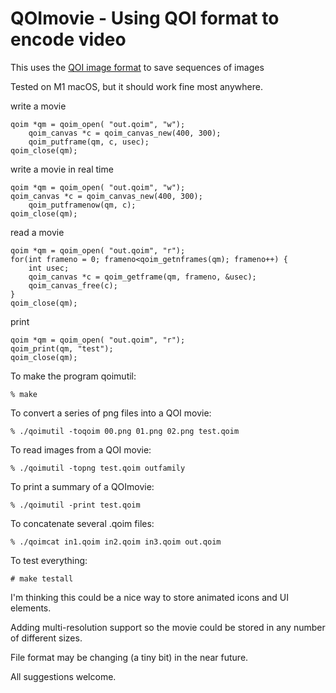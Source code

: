 # QOImovie - Using QOI format to encode video

This uses the [QOI image format](https://github.com/phoboslab/qoi) to save sequences of images

Tested on M1 macOS, but it should work fine most anywhere.


write a movie

    qoim *qm = qoim_open( "out.qoim", "w");
        qoim_canvas *c = qoim_canvas_new(400, 300);
        qoim_putframe(qm, c, usec);
    qoim_close(qm);

write a movie in real time

    qoim *qm = qoim_open( "out.qoim", "w");
    qoim_canvas *c = qoim_canvas_new(400, 300);
        qoim_putframenow(qm, c);
    qoim_close(qm);

read a movie

    qoim *qm = qoim_open( "out.qoim", "r");
    for(int frameno = 0; frameno<qoim_getnframes(qm); frameno++) {
        int usec;
        qoim_canvas *c = qoim_getframe(qm, frameno, &usec);
        qoim_canvas_free(c);
    }
    qoim_close(qm);

print

    qoim *qm = qoim_open( "out.qoim", "r");
    qoim_print(qm, "test");
    qoim_close(qm);

To make the program qoimutil:

    % make
    

To convert a series of png files into a QOI movie:

    % ./qoimutil -toqoim 00.png 01.png 02.png test.qoim

To read images from a QOI movie:

    % ./qoimutil -topng test.qoim outfamily
    
To print a summary of a QOImovie:
    
    % ./qoimutil -print test.qoim
    
To concatenate several .qoim files:
    
    % ./qoimcat in1.qoim in2.qoim in3.qoim out.qoim
    
  
To test everything:

    # make testall
 
I'm thinking this could be a nice way to store animated icons and UI elements.

Adding multi-resolution support so the movie could be stored in any number of different sizes.

File format may be changing (a tiny bit) in the near future.

All suggestions welcome.

